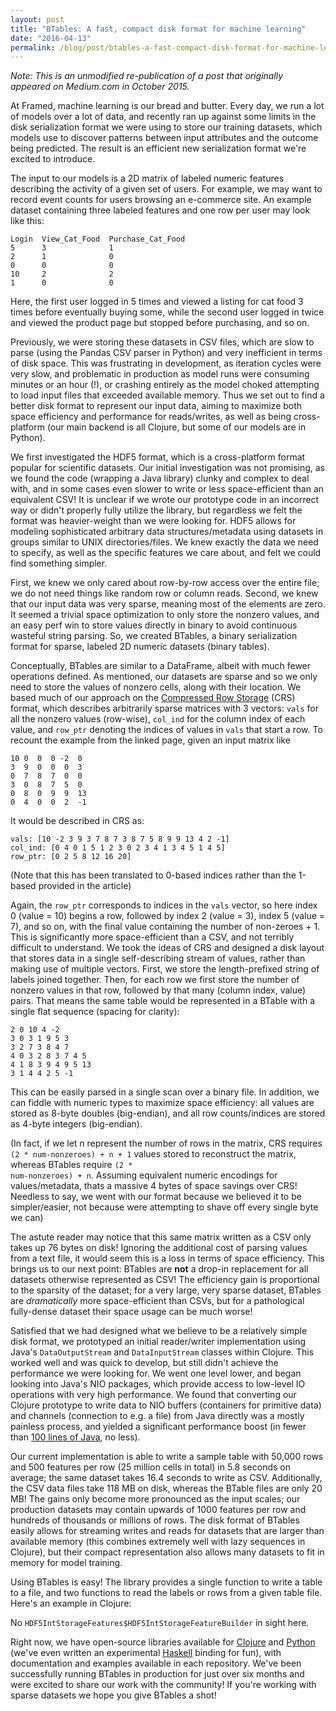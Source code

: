 ```yaml
---
layout: post
title: "BTables: A fast, compact disk format for machine learning"
date: "2016-04-13"
permalink: /blog/post/btables-a-fast-compact-disk-format-for-machine-learning
---
```


*Note: This is an unmodified re-publication of a post that originally appeared on Medium.com in October 2015.*

At Framed, machine learning is our bread and butter. Every day, we run a lot of models over a lot of data, and recently ran up against some limits in the disk serialization format we were using to store our training datasets, which models use to discover patterns between input attributes and the outcome being predicted. The result is an efficient new serialization format we're excited to introduce.

<break />

The input to our models is a 2D matrix of labeled numeric features describing the activity of a given set of users. For example, we may want to record event counts for users browsing an e-commerce site. An example dataset containing three labeled features and one row per user may look like this:

<pre><code>Login  View_Cat_Food  Purchase_Cat_Food
5      3              1
2      1              0
0      0              0
10     2              2
1      0              0</code></pre>

Here, the first user logged in 5 times and viewed a listing for cat food 3 times before eventually buying some, while the second user logged in twice and viewed the product page but stopped before purchasing, and so on.

Previously, we were storing these datasets in CSV files, which are slow to parse (using the Pandas CSV parser in Python) and very inefficient in terms of disk space. This was frustrating in development, as iteration cycles were very slow, and problematic in production as model runs were consuming minutes or an hour (!), or crashing entirely as the model choked attempting to load input files that exceeded available memory. Thus we set out to find a better disk format to represent our input data, aiming to maximize both space efficiency and performance for reads/writes, as well as being cross-platform (our main backend is all Clojure, but some of our models are in Python).

We first investigated the HDF5 format, which is a cross-platform format popular for scientific datasets. Our initial investigation was not promising, as we found the code (wrapping a Java library) clunky and complex to deal with, and in some cases even slower to write or less space-efficient than an equivalent CSV! It is unclear if we wrote our prototype code in an incorrect way or didn't properly fully utilize the library, but regardless we felt the format was heavier-weight than we were looking for. HDF5 allows for modeling sophisticated arbitrary data structures/metadata using datasets in groups similar to UNIX directories/files. We knew exactly the data we need to specify, as well as the specific features we care about, and felt we could find something simpler.

First, we knew we only cared about row-by-row access over the entire file; we do not need things like random row or column reads. Second, we knew that our input data was very sparse, meaning most of the elements are zero. It seemed a trivial space optimization to only store the nonzero values, and an easy perf win to store values directly in binary to avoid continuous wasteful string parsing. So, we created BTables, a binary serialization format for sparse, labeled 2D numeric datasets (binary tables).

Conceptually, BTables are similar to a DataFrame, albeit with much fewer operations defined. As mentioned, our datasets are sparse and so we only need to store the values of nonzero cells, along with their location. We based much of our approach on the [Compressed Row Storage](http://netlib.org/linalg/html_templates/node91.html) (CRS) format, which describes arbitrarily sparse matrices with 3 vectors: <code>vals</code> for all the nonzero values (row-wise), <code>col_ind</code> for the column index of each value, and <code>row_ptr</code> denoting the indices of values in <code>vals</code> that start a row. To recount the example from the linked page, given an input matrix like

<pre><code>10 0  0  0 -2  0
3  9  0  0  0  3
0  7  8  7  0  0
3  0  8  7  5  0
0  8  0  9  9  13
0  4  0  0  2  -1</code></pre>

It would be described in CRS as:

<pre><code>vals: [10 -2 3 9 3 7 8 7 3 8 7 5 8 9 9 13 4 2 -1]
col_ind: [0 4 0 1 5 1 2 3 0 2 3 4 1 3 4 5 1 4 5]
row_ptr: [0 2 5 8 12 16 20]</code></pre>

(Note that this has been translated to 0-based indices rather than the 1-based provided in the article)

Again, the <code>row_ptr</code> corresponds to indices in the <code>vals</code> vector, so here index 0 (value = 10) begins a row, followed by index 2 (value = 3), index 5 (value = 7), and so on, with the final value containing the number of non-zeroes + 1. This is significantly more space-efficient than a CSV, and not terribly difficult to understand. We took the ideas of CRS and designed a disk layout that stores data in a single self-describing stream of values, rather than making use of multiple vectors. First, we store the length-prefixed string of labels joined together. Then, for each row we first store the number of nonzero values in that row, followed by that many (column index, value) pairs. That means the same table would be represented in a BTable with a single flat sequence (spacing for clarity):

<pre><code>2 0 10 4 -2
3 0 3 1 9 5 3
3 2 7 3 8 4 7
4 0 3 2 8 3 7 4 5
4 1 8 3 9 4 9 5 13
3 1 4 4 2 5 -1</code></pre>

This can be easily parsed in a single scan over a binary file. In addition, we can fiddle with numeric types to maximize space efficiency: all values are stored as 8-byte doubles (big-endian), and all row counts/indices are stored as 4-byte integers (big-endian).

(In fact, if we let n represent the number of rows in the matrix, CRS requires <code>(2 * num-nonzeroes) + n + 1</code> values stored to reconstruct the matrix, whereas BTables require <code>(2 * num-nonzeroes) + n</code>. Assuming equivalent numeric encodings for values/metadata, thats a massive 4 bytes of space savings over CRS! Needless to say, we went with our format because we believed it to be simpler/easier, not because were attempting to shave off every single byte we can)

The astute reader may notice that this same matrix written as a CSV only takes up 76 bytes on disk! Ignoring the additional cost of parsing values from a text file, it would seem this is a loss in terms of space efficiency. This brings us to our next point: BTables are **not** a drop-in replacement for all datasets otherwise represented as CSV! The efficiency gain is proportional to the sparsity of the dataset; for a very large, very sparse dataset, BTables are *dramatically* more space-efficient than CSVs, but for a pathological fully-dense dataset their space usage can be much worse!

Satisfied that we had designed what we believe to be a relatively simple disk format, we prototyped an initial reader/writer implementation using Java's <code>DataOutputStream</code> and <code>DataInputStream</code> classes within Clojure. This worked well and was quick to develop, but still didn't achieve the performance we were looking for. We went one level lower, and began looking into Java's NIO packages, which provide access to low-level IO operations with very high performance. We found that converting our Clojure prototype to write data to NIO buffers (containers for primitive data) and channels (connection to e.g. a file) from Java directly was a mostly painless process, and yielded a significant performance boost (in fewer than [100 lines of Java](https://github.com/framed-data/clj-btable/blob/master/src/java/io/framed/BTableWriter.java), no less).

Our current implementation is able to write a sample table with 50,000 rows and 500 features per row (25 million cells in total) in 5.8 seconds on average; the same dataset takes 16.4 seconds to write as CSV. Additionally, the CSV data files take 118 MB on disk, whereas the BTable files are only 20 MB! The gains only become more pronounced as the input scales; our production datasets may contain upwards of 1000 features per row and hundreds of thousands or millions of rows. The disk format of BTables easily allows for streaming writes and reads for datasets that are larger than available memory (this combines extremely well with lazy sequences in Clojure), but their compact representation also allows many datasets to fit in memory for model training.

Using BTables is easy! The library provides a single function to write a table to a file, and two functions to read the labels or rows from a given table file. Here's an example in Clojure:

<script src="https://gist.github.com/andrewberls/27bbeedc76d7db75d4c9.js"></script>

No <code>HDF5IntStorageFeatures$HDF5IntStorageFeatureBuilder</code> in sight here.

Right now, we have open-source libraries available for [Clojure](https://github.com/framed-data/clj-btable) and [Python](https://github.com/framed-data/btable-py) (we've even written an experimental [Haskell](https://github.com/andrewberls/btable-haskell) binding for fun), with documentation and examples available in each repository. We've been successfully running BTables in production for just over six months and were excited to share our work with the community! If you're working with sparse datasets we hope you give BTables a shot!
